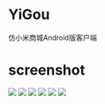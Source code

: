 # YiGou
仿小米商城Android版客户端

# screenshot
![](https://github.com/aa112901/remusic/blob/master/screenshot/1%20(2).png)
![](https://github.com/aa112901/remusic/blob/master/screenshot/device-2016-11-01-103226.png)
![](https://github.com/aa112901/remusic/blob/master/screenshot/1%20(3).png)
![](https://github.com/aa112901/remusic/blob/master/screenshot/device-2016-08-18-213206.png)
![](https://github.com/aa112901/remusic/blob/master/screenshot/device-2016-08-18-213321.png)
![](https://github.com/aa112901/remusic/blob/master/screenshot/1%20(5).png)
